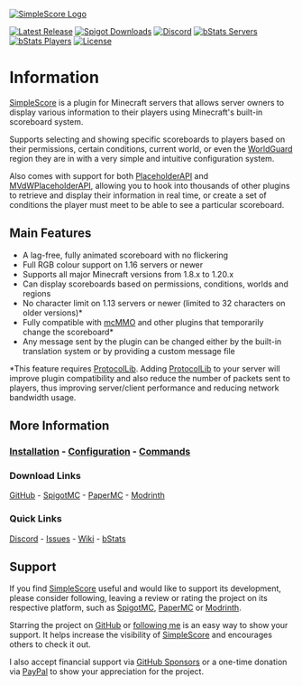 [![SimpleScore Logo]][GitHub]

[![Latest Release](https://img.shields.io/github/v/release/r4g3baby/SimpleScore)](https://github.com/r4g3baby/SimpleScore/releases/latest)
[![Spigot Downloads](https://img.shields.io/spiget/downloads/23243)][SpigotMC]
[![Discord](https://img.shields.io/discord/217018114083127296)][Discord]
[![bStats Servers](https://img.shields.io/bstats/servers/644)][bStats]
[![bStats Players](https://img.shields.io/bstats/players/644)][bStats]
[![License](https://img.shields.io/github/license/r4g3baby/SimpleScore)](https://github.com/r4g3baby/SimpleScore/blob/main/LICENSE)

# Information
[SimpleScore][GitHub] is a plugin for Minecraft servers that allows server owners to display various information to their players using Minecraft's built-in scoreboard system.

Supports selecting and showing specific scoreboards to players based on their permissions, certain conditions, current world, or even the [WorldGuard][WorldGuard] region they are in with a very simple and intuitive configuration system.

Also comes with support for both [PlaceholderAPI][PlaceholderAPI] and [MVdWPlaceholderAPI][MVdWPlaceholderAPI], allowing you to hook into thousands of other plugins to retrieve and display their information in real time, or create a set of conditions the player must meet to be able to see a particular scoreboard.

## Main Features
- A lag-free, fully animated scoreboard with no flickering
- Full RGB colour support on 1.16 servers or newer
- Supports all major Minecraft versions from 1.8.x to 1.20.x
- Can display scoreboards based on permissions, conditions, worlds and regions
- No character limit on 1.13 servers or newer (limited to 32 characters on older versions)*
- Fully compatible with [mcMMO][mcMMO] and other plugins that temporarily change the scoreboard*
- Any message sent by the plugin can be changed either by the built-in translation system or by providing a custom message file

*This feature requires [ProtocolLib][ProtocolLib]. Adding [ProtocolLib][ProtocolLib] to your server will improve plugin compatibility and also reduce the number of packets sent to players, thus improving server/client performance and reducing network bandwidth usage.

## More Information
### [Installation](https://github.com/r4g3baby/SimpleScore/wiki/Installation) - [Configuration](https://github.com/r4g3baby/SimpleScore/wiki/Configuration) - [Commands](https://github.com/r4g3baby/SimpleScore/wiki/Commands)

### Download Links
[GitHub](https://github.com/r4g3baby/SimpleScore/releases/latest) - [SpigotMC][SpigotMC] - [PaperMC][PaperMC] - [Modrinth][Modrinth]

### Quick Links
[Discord][Discord] - [Issues](https://github.com/r4g3baby/SimpleScore/issues) - [Wiki](https://github.com/r4g3baby/SimpleScore/wiki) - [bStats][bStats]

## Support
If you find [SimpleScore][GitHub] useful and would like to support its development, please consider following, leaving a review or rating the project on its respective platform, such as [SpigotMC][SpigotMC], [PaperMC][PaperMC] or [Modrinth][Modrinth].

Starring the project on [GitHub][GitHub] or [following me](https://github.com/r4g3baby) is an easy way to show your support. It helps increase the visibility of [SimpleScore][GitHub] and encourages others to check it out.

I also accept financial support via [GitHub Sponsors][Sponsors] or a one-time donation via [PayPal][PayPal] to show your appreciation for the project.


[SimpleScore Logo]: https://raw.githubusercontent.com/r4g3baby/SimpleScore/main/.github/SimpleScore.png

[GitHub]: https://github.com/r4g3baby/SimpleScore
[Modrinth]: https://modrinth.com/plugin/simplescore
[SpigotMC]: https://www.spigotmc.org/resources/23243/
[PaperMC]: https://hangar.papermc.io/r4g3baby/SimpleScore

[Discord]: https://discord.gg/cJnzTDGphE
[bStats]: https://bstats.org/plugin/bukkit/SimpleScore/644

[Sponsors]: https://github.com/sponsors/r4g3baby
[PayPal]: https://paypal.me/RageBaby

[mcMMO]: https://www.spigotmc.org/resources/64348/
[WorldGuard]: https://dev.bukkit.org/projects/worldguard
[PlaceholderAPI]: https://www.spigotmc.org/resources/6245/
[MVdWPlaceholderAPI]: https://www.spigotmc.org/resources/11182/
[ProtocolLib]: https://www.spigotmc.org/resources/1997/